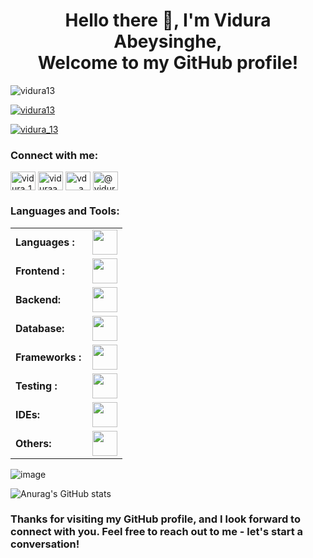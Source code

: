 <h1 align="center">Hello there 👋, I'm Vidura Abeysinghe,<br> Welcome to my GitHub profile!</h1>

<p align="left"> <img src="https://komarev.com/ghpvc/?username=vidura13&label=Profile%20views&color=0e75b6&style=flat" alt="vidura13" /> </p>

<p align="left"> <a href="https://github.com/ryo-ma/github-profile-trophy"><img src="https://github-profile-trophy.vercel.app/?username=vidura13" alt="vidura13" /></a> </p>

<p align="left"> <a href="https://twitter.com/vidura_13" target="blank"><img src="https://img.shields.io/twitter/follow/vidura_13?logo=twitter&style=for-the-badge" alt="vidura_13" /></a> </p>

<h3 align="left">Connect with me:</h3>
<p align="left">
<a href="https://twitter.com/vidura_13" target="blank"><img align="center" src="https://raw.githubusercontent.com/rahuldkjain/github-profile-readme-generator/master/src/images/icons/Social/twitter.svg" alt="vidura_13" height="30" width="40" /></a>
<a href="https://linkedin.com/in/viduraabeysinghe" target="blank"><img align="center" src="https://raw.githubusercontent.com/rahuldkjain/github-profile-readme-generator/master/src/images/icons/Social/linked-in-alt.svg" alt="viduraabeysinghe" height="30" width="40" /></a>
<a href="https://instagram.com/vd___a" target="blank"><img align="center" src="https://raw.githubusercontent.com/rahuldkjain/github-profile-readme-generator/master/src/images/icons/Social/instagram.svg" alt="vd___a" height="30" width="40" /></a>
<a href="https://medium.com/@viduravd" target="blank"><img align="center" src="https://raw.githubusercontent.com/rahuldkjain/github-profile-readme-generator/master/src/images/icons/Social/medium.svg" alt="@viduravd" height="30" width="40" /></a>
</p>

<h3 align="left">Languages and Tools:</h3>
<table>
    <tr>
        <td style="font-weight: bold; padding-right: 10px; vertical-align: center; border: none;">Languages :</td>
        <td><img height="40" src="https://skillicons.dev/icons?i=c,cpp,cs,java,ts,js,python,php"/></td>
    </tr>
    <tr>
        <td style="font-weight: bold; padding-right: 10px; vertical-align: center;">Frontend :</td>
        <td><img height="40" src="https://skillicons.dev/icons?i=html,css,vuejs,react,bootstrap"/></td>
    </tr>
    <tr>
        <td style="font-weight: bold; padding-right: 10px; vertical-align: center; border: none;">Backend:</td>
        <td><img height="40" src="https://skillicons.dev/icons?i=nodejs,npm,express"/></td>
    </tr>
    <tr>
        <td style="font-weight: bold; padding-right: 10px; vertical-align: center; border: none;">Database:</td>
        <td><img height="40" src="https://skillicons.dev/icons?i=sqlite,mysql,mongodb"/></td>
    </tr>
    <tr>
        <td style="font-weight: bold; padding-right: 10px; vertical-align: center; border: none;">Frameworks :</td>
        <td><img height="40" src="https://skillicons.dev/icons?i=dotnet,nextjs"/></td>
    </tr>
    <tr>
        <td style="font-weight: bold; padding-right: 10px; vertical-align: center; border: none;">Testing :</td>
        <td><img height="40" src="https://skillicons.dev/icons?i=selenium,jest,postman"/></td>
    </tr>
    <tr>
        <td style="font-weight: bold; padding-right: 10px; vertical-align: center; border: none;">IDEs:</td>
        <td><img height="40" src="https://skillicons.dev/icons?i=vscode,eclipse,visualstudio,r"/></td>
    </tr>
    <tr>
        <td style="font-weight: bold; padding-right: 10px; vertical-align: center; border: none;">Others:</td>
        <td><img height="40" src="https://skillicons.dev/icons?i=figma,windows,git,github,discord,gmail,linkedin"/></td>
    </tr>
</table>

![image](https://github-readme-stats.vercel.app/api/top-langs/?username=XynoxTheDev&layout=compact&langs_count=8&hide_border=true&title_color=000000&icon_color=000000&text_color=000000&bg_color=ffffff)

![Anurag's GitHub stats](https://github-readme-stats.vercel.app/api?username=vidura13&show_icons=true&theme=dark)

<h3 align="left">Thanks for visiting my GitHub profile, and I look forward to connect with you. Feel free to reach out to me - let's start a conversation!</h3>

<!--[![GitHub Streak](https://streak-stats.demolab.com/?user=vidura13)](https://git.io/streak-stats)-->

<!--
**vidura13/vidura13** is a ✨ _special_ ✨ repository because its `README.md` (this file) appears on your GitHub profile.

Here are some ideas to get you started:

- 🔭 I’m currently working on ...
- 🌱 I’m currently learning ...
- 👯 I’m looking to collaborate on ...
- 🤔 I’m looking for help with ...
- 💬 Ask me about ...
- 📫 How to reach me: ...
- 😄 Pronouns: ...
- ⚡ Fun fact: ...
-->
